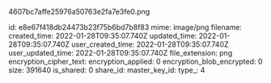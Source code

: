 4607bc7affe25976a50763e2fa7e3fe0.png

id: e8e67f418db24473b23f75b6bd7b8f83
mime: image/png
filename: 
created_time: 2022-01-28T09:35:07.740Z
updated_time: 2022-01-28T09:35:07.740Z
user_created_time: 2022-01-28T09:35:07.740Z
user_updated_time: 2022-01-28T09:35:07.740Z
file_extension: png
encryption_cipher_text: 
encryption_applied: 0
encryption_blob_encrypted: 0
size: 391640
is_shared: 0
share_id: 
master_key_id: 
type_: 4